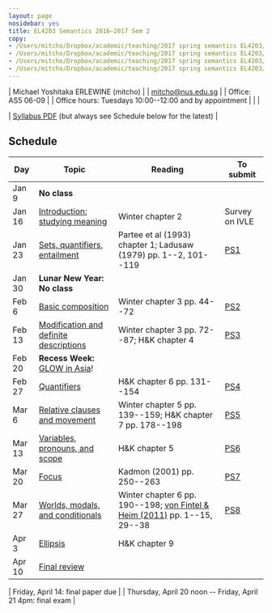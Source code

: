 ```yaml
---
layout: page
nosidebar: yes
title: EL4203 Semantics 2016–2017 Sem 2
copy:
- /Users/mitcho/Dropbox/academic/teaching/2017 spring semantics EL4203/syllabus/syllabus.pdf
- /Users/mitcho/Dropbox/academic/teaching/2017 spring semantics EL4203/ps/ps*.pdf
- /Users/mitcho/Dropbox/academic/teaching/2017 spring semantics EL4203/handouts/handout*.pdf
- /Users/mitcho/Dropbox/academic/teaching/2017 spring semantics EL4203/ps/answers.pdf
---
```


| Michael Yoshitaka ERLEWINE (mitcho) |
| <a href='mailto:mitcho@nus.edu.sg'>mitcho@nus.edu.sg</a> |
| Office: AS5 06-09 |
| Office hours: Tuesdays 10:00--12:00 and by appointment |
| |

| [Syllabus PDF](syllabus.pdf) (but always see Schedule below for the latest) |

## Schedule

| Day | Topic | Reading | To submit |
|-----|-------|---------|-----------|
| Jan 9 | **No class** |
| Jan 16 | [Introduction: studying meaning](handout01.pdf) | Winter chapter 2 | Survey on IVLE |
| Jan 23 | [Sets, quantifiers, entailment](handout02.pdf) | Partee et al (1993) chapter 1; Ladusaw (1979) pp. 1--2, 101--119 | [PS1](ps1.pdf) |
| Jan 30 | **Lunar New Year: No class** |
| Feb 6 | [Basic composition](handout03.pdf) | Winter chapter 3 pp. 44--72 | [PS2](ps2.pdf) |
| Feb 13 | [Modification and definite descriptions](handout04.pdf) | Winter chapter 3 pp. 72--87; H&amp;K chapter 4 | [PS3](ps3.pdf) |
| Feb 20 | **Recess Week:** [GLOW in Asia](https://lingconf.com/glowinasia2017/)! |
| Feb 27 | [Quantifiers](handout05.pdf) | H&amp;K chapter 6 pp. 131--154 | [PS4](ps4.pdf) |
| Mar 6 | [Relative clauses and movement](handout06.pdf) | Winter chapter 5 pp. 139--159; H&amp;K chapter 7 pp. 178--198 | [PS5](ps5.pdf) |
| Mar 13 | [Variables, pronouns, and scope](handout07.pdf) | H&amp;K chapter 5 | [PS6](ps6.pdf) |
| Mar 20 | [Focus](handout08.pdf) | Kadmon (2001) pp. 250--263 | [PS7](ps7.pdf) |
| Mar 27 | [Worlds, modals, and conditionals](handout09.pdf) | Winter chapter 6 pp. 190--198; [von Fintel &amp; Heim (2011)](http://web.mit.edu/fintel/fintel-heim-intensional.pdf) pp. 1--15, 29--38 | [PS8](ps8.pdf) |
| Apr 3 | [Ellipsis](handout10.pdf) | H&amp;K chapter 9 | |
| Apr 10 | [Final review](handout11.pdf) | | |

| Friday, April 14: final paper due |
| Thursday, April 20 noon -- Friday, April 21 4pm: final exam |
